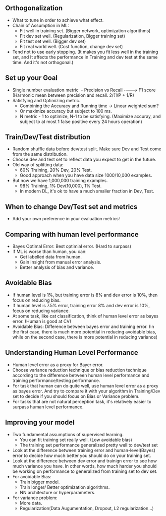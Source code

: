 ## Orthogonalization

- What to tune in order to achieve what effect. 
- Chain of Assumption in ML:
  - Fit well in training set. (Bigger network, optimization algorithms)
  - Fit dev set well. (Regularization, Bigger training set)
  - Fit test set well. (Bigger dev set)
  - Fit real world well. (Cost function, change dev set)
- Tend not to use early stopping. (It makes you fit less well in the training set, and It affects the performance in Training and dev test at the same time. And it's not orthogonal.)


## Set up your Goal
- Single number evaluation metric
  - Precision vs Recall ----> F1 score (Harmonic mean between precision and recall. 2/(1/P + 1/R)
- Satisfying and Optimizing metric.
  - Combining the Accuracy and Running time -> Linear weighted sum? 
  - Or maximize accuracy but subject to 100 ms. 
  - N metric - 1 to optimize, N-1 to be satisfying. (Maximize accuray, and subject to at most 1 false positive every 24 hours operation)
  
  
## Train/Dev/Test distribution
- Random shuffle data before dev/test split. Make sure Dev and Test come from the same distribution.
- Choose dev and test set to reflect data you expect to get in the future. 
- Old way of splitting data:
  - 60% Training, 20% Dev, 20% Test. 
  - Good approach when you have data size 1000/10,000 examples. 
- But now we have 1,000,000 training examples. 
  - 98% Training, 1% Dev(10,000), 1% Test. 
  - In modern DL, it's ok to have a much smaller fraction in Dev, Test. 


## When to change Dev/Test set and metrics
- Add your own preference in your evaluation metrics!

## Comparing with human level performance
- Bayes Optimal Error: Best optimial error. (Hard to surpass)
- If ML is worse than human, you can:
  - Get labelled data from human. 
  - Gain insight from manual error analysis. 
  - Better analysis of bias and variance. 

## Avoidable Bias
- If human level is 1%, but training error is 8% and dev error is 10%, then focus on reducing bias. 
- If human level is 7.5% error, training error 8% and dev error is 10%, focus on reducing variance. 
- At some task, like cat classification, think of human level error as bayes error. (Human is good at CV)
- Avoidable Bias: Difference between bayes error and training error. (In the first case, there is much more potential in reducing avoidable bias, while on the second case, there is more potential in reducing variance)

## Understanding Human Level Performance
- Human level error as a proxy for Bayer error. 
- Choose variance reduction technique or bias reduction technique according to the difference between human level performance and training performance/testing performance. 
- For task that human can do quite well, use human level error as a proxy as bayes error. And try to compare it with your algorithm in Training/Dev set to decide if you should focus on Bias or Variance problem. 
- For tasks that are not natural perception task, it's relatively easier to surpass human level performance. 


## Improving your model
- Two fundamental assumptions of supervised learning. 
  - You can fit training set really well. (Low avoidable bias)
  - The training set performance generalized pretty well to dev/test set 
- Look at the difference between training error and human-level(Bayes) error to decide how much better you should do on your training set. 
- Look at the difference between dev error and trainign error to see how much variance you have. In other words, how much harder you should be working on performance to generalized from training set to dev set. 
- For avoidable Bias: 
  - Train bigger model. 
  - Train longer/ Better optimization algorithms.
  - NN architecture or hyperparameters.
- For variance problem:
  - More data. 
  - Regularization(Data Augumentation, Dropout, L2 regularization...)
  

